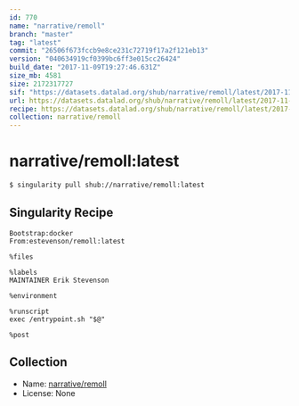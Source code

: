 ```yaml
---
id: 770
name: "narrative/remoll"
branch: "master"
tag: "latest"
commit: "26506f673fccb9e8ce231c72719f17a2f121eb13"
version: "040634919cf0399bc6ff3e015cc26424"
build_date: "2017-11-09T19:27:46.631Z"
size_mb: 4581
size: 2172317727
sif: "https://datasets.datalad.org/shub/narrative/remoll/latest/2017-11-09-26506f67-04063491/040634919cf0399bc6ff3e015cc26424.simg"
url: https://datasets.datalad.org/shub/narrative/remoll/latest/2017-11-09-26506f67-04063491/
recipe: https://datasets.datalad.org/shub/narrative/remoll/latest/2017-11-09-26506f67-04063491/Singularity
collection: narrative/remoll
---
```


# narrative/remoll:latest

```bash
$ singularity pull shub://narrative/remoll:latest
```

## Singularity Recipe

```singularity
Bootstrap:docker  
From:estevenson/remoll:latest 

%files

%labels
MAINTAINER Erik Stevenson

%environment

%runscript
exec /entrypoint.sh "$@"

%post
```

## Collection

 - Name: [narrative/remoll](https://github.com/narrative/remoll)
 - License: None

